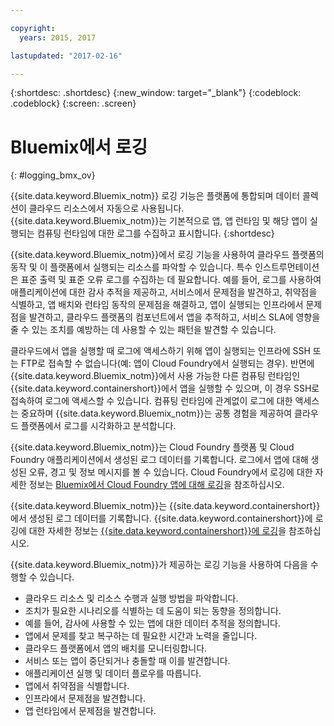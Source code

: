 ```yaml
---

copyright:
  years: 2015, 2017

lastupdated: "2017-02-16"

---
```



{:shortdesc: .shortdesc}
{:new_window: target="_blank"}
{:codeblock: .codeblock}
{:screen: .screen}

# Bluemix에서 로깅
{: #logging_bmx_ov}

{{site.data.keyword.Bluemix_notm}} 로깅 기능은 플랫폼에 통합되며 데이터 콜렉션이 클라우드 리소스에서 자동으로 사용됩니다. {{site.data.keyword.Bluemix_notm}}는 기본적으로 앱, 앱 런타임 및 해당 앱이 실행되는 컴퓨팅 런타임에 대한 로그를 수집하고 표시합니다.
{:shortdesc}

{{site.data.keyword.Bluemix_notm}}에서 로깅 기능을 사용하여 클라우드 플랫폼의 동작 및 이 플랫폼에서 실행되는 리소스를 파악할 수 있습니다. 특수 인스트루먼테이션은 표준 출력 및 표준 오류 로그를 수집하는 데 필요합니다. 예를 들어, 로그를 사용하여 애플리케이션에 대한 감사 추적을 제공하고, 서비스에서 문제점을 발견하고, 취약점을 식별하고, 앱 배치와 런타임 동작의 문제점을 해결하고, 앱이 실행되는 인프라에서 문제점을 발견하고, 클라우드 플랫폼의 컴포넌트에서 앱을 추적하고, 서비스 SLA에 영향을 줄 수 있는 조치를 예방하는 데 사용할 수 있는 패턴을 발견할 수 있습니다.

클라우드에서 앱을 실행할 때 로그에 액세스하기 위해 앱이 실행되는 인프라에 SSH 또는 FTP로 접속할 수 없습니다(예: 앱이 Cloud Foundry에서 실행되는 경우). 반면에 {{site.data.keyword.Bluemix_notm}}에서 사용 가능한 다른 컴퓨팅 런타임인 {{site.data.keyword.containershort}}에서 앱을 실행할 수 있으며, 이 경우 SSH로 접속하여 로그에 액세스할 수 있습니다. 컴퓨팅 런타임에 관계없이 로그에 대한 액세스는 중요하며 {{site.data.keyword.Bluemix_notm}}는 공통 경험을 제공하여 클라우드 플랫폼에서 로그를 시각화하고 분석합니다.

{{site.data.keyword.Bluemix_notm}}는 Cloud Foundry 플랫폼 및 Cloud Foundry 애플리케이션에서 생성된 로그 데이터를 기록합니다. 로그에서 앱에 대해 생성된 오류, 경고 및 정보 메시지를 볼 수 있습니다. Cloud Foundry에서 로깅에 대한 자세한 정보는 [Bluemix에서 Cloud Foundry 앱에 대해 로깅](logging_cf_apps.html#logging_bluemix_cf_apps)을 참조하십시오.

{{site.data.keyword.Bluemix_notm}}는 {{site.data.keyword.containershort}}에서 생성된 로그 데이터를 기록합니다. {{site.data.keyword.containershort}}에 로깅에 대한 자세한 정보는 [{{site.data.keyword.containershort}}에 로깅](/docs/containers/monitoringandlogging/container_ml_logs.html#container_ml_logs)을 참조하십시오.   


{{site.data.keyword.Bluemix_notm}}가 제공하는 로깅 기능을 사용하여 다음을 수행할 수 있습니다.

* 클라우드 리소스 및 리소스 수행과 실행 방법을 파악합니다.
* 조치가 필요한 시나리오를 식별하는 데 도움이 되는 동향을 정의합니다.
* 예를 들어, 감사에 사용할 수 있는 앱에 대한 데이터 추적을 정의합니다.
* 앱에서 문제를 찾고 복구하는 데 필요한 시간과 노력을 줄입니다. 
* 클라우드 플랫폼에서 앱의 배치를 모니터링합니다.
* 서비스 또는 앱이 중단되거나 충돌할 때 이를 발견합니다.
* 애플리케이션 실행 및 데이터 플로우를 따릅니다.
* 앱에서 취약점을 식별합니다.
* 인프라에서 문제점을 발견합니다.
* 앱 런타임에서 문제점을 발견합니다.
